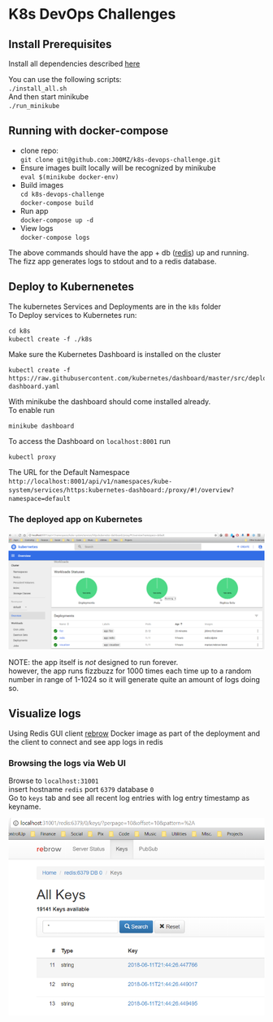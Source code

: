 # K8s DevOps Challenges

## Install Prerequisites

Install all dependencies described [here](Prerequisites.md) 

You can use the following scripts:  
`./install_all.sh`  
And then start minikube  
`./run_minikube`  

## Running with docker-compose  

- clone repo:  
  `git clone git@github.com:J00MZ/k8s-devops-challenge.git`
- Ensure images built locally will be recognized by minikube  
  `eval $(minikube docker-env)`
- Build images  
  `cd k8s-devops-challenge`  
  `docker-compose build`
- Run app  
  `docker-compose up -d`
- View logs  
  `docker-compose logs`  

The above commands should have the app + db ([redis](https://redis.io/)) up and running.  
The fizz app generates logs to stdout and to a redis database.  
  


## Deploy to Kubernenetes

The kubernetes Services and Deployments are in the `k8s` folder  
To Deploy services to Kubernetes run:  
``` shell
cd k8s
kubectl create -f ./k8s  

```

Make sure the Kubernetes Dashboard is installed on the cluster 

``` shell
kubectl create -f https://raw.githubusercontent.com/kubernetes/dashboard/master/src/deploy/recommended/kubernetes-dashboard.yaml
```

With minikube the dashboard should come installed already.  
To enable run

``` shell
minikube dashboard
```

To access the Dashboard on `localhost:8001` run  

``` shell
kubectl proxy
```

The URL for the Default Namespace  
`http://localhost:8001/api/v1/namespaces/kube-system/services/https:kubernetes-dashboard:/proxy/#!/overview?namespace=default`

### The deployed app on Kubernetes

![rebrow](imgs/kube_run.png)
    
NOTE: the app itself is *not* designed to run forever.  
    however, the app runs fizzbuzz for 1000 times each time up to a random number in range of 1-1024 so it will generate quite an amount of logs doing so.  

## Visualize logs

Using Redis GUI client [rebrow](https://hub.docker.com/r/marian/rebrow/) Docker image as part of the deployment and the client to connect and see app logs in redis  

### Browsing the logs via Web UI  

Browse to `localhost:31001`  
insert hostname `redis` port `6379` database `0`  
Go to `keys` tab and see all recent log entries with log entry timestamp as keyname.  

![rebrow](imgs/rebrow.png)
